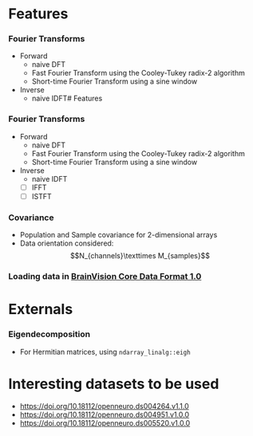 # Features

### Fourier Transforms
- Forward
	- naive DFT
	- Fast Fourier Transform using the Cooley-Tukey radix-2 algorithm
	- Short-time Fourier Transform using a sine window
- Inverse
	- naive IDFT# Features

### Fourier Transforms
- Forward
	- naive DFT
	- Fast Fourier Transform using the Cooley-Tukey radix-2 algorithm
	- Short-time Fourier Transform using a sine window
- Inverse
	- naive IDFT
	- [ ] IFFT
	- [ ] ISTFT

### Covariance
- Population and Sample covariance for 2-dimensional arrays
- Data orientation considered: $$N_{channels}\texttimes M_{samples}$$

### Loading data in [BrainVision Core Data Format 1.0](https://www.brainproducts.com/support-resources/brainvision-core-data-format-1-0/)

# Externals

### Eigendecomposition
- For Hermitian matrices, using `ndarray_linalg::eigh`

# Interesting datasets to be used
- https://doi.org/10.18112/openneuro.ds004264.v1.1.0
- https://doi.org/10.18112/openneuro.ds004951.v1.0.0
- https://doi.org/10.18112/openneuro.ds005520.v1.0.0
